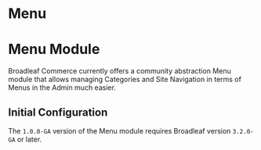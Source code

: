 Menu
====

# Menu Module

Broadleaf Commerce currently offers a community abstraction Menu module that allows managing Categories and Site Navigation in terms of Menus in the Admin much easier. 

## Initial Configuration

The `1.0.0-GA` version of the Menu module requires Broadleaf version `3.2.0-GA` or later.
